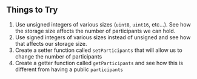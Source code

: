 ## Things to Try

1. Use unsigned integers of various sizes (`uint8`, `uint16`, etc...). See how the storage size affects the number of participants we can hold.
2. Use signed integers of various sizes instead of unsigned and see how that affects our storage size.
3. Create a setter function called `setParticipants` that will allow us to change the number of participants
4. Create a getter function called `getParticipants` and see how this is different from having a public `participants`
